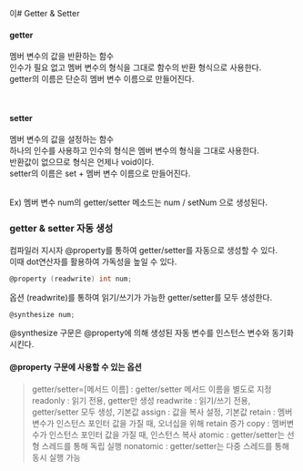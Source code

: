 이# Getter & Setter

#### getter
멤버 변수의 값을 반환하는 함수<br>
인수가 필요 없고 멤버 변수의 형식을 그대로 함수의 반환 형식으로 사용한다.<br>
getter의 이름은 단순히 멤버 변수 이름으로 만들어진다.

<br>

#### setter
멤버 변수의 값을 설정하는 함수<br>
하나의 인수를 사용하고 인수의 형식은 멤버 변수의 형식을 그대로 사용한다.<br>
반환값이 없으므로 형식은 언제나 void이다.<br>
setter의 이름은 set + 멤버 변수 이름으로 만들어진다.

<br>
Ex) 멤버 변수 num의 getter/setter 메소드는 num / setNum 으로 생성된다.

### getter & setter 자동 생성
컴파일러 지시자 @property를 통하여 getter/setter를 자동으로 생성할 수 있다.<br>
이때 dot연산자를 활용하여 가독성을 높일 수 있다.
```objective-c
@property (readwrite) int num;
```
옵션 (readwrite)를 통하여 읽기/쓰기가 가능한 getter/setter를 모두 생성한다.
```objective-c
@synthesize num;
```
@synthesize 구문은 @property에 의해 생성된 자동 변수를 인스턴스 변수와 동기화시킨다.<br>

#### @property 구문에 사용할 수 있는 옵션
> getter/setter=[메서드 이름] : getter/setter 메서드 이름을 별도로 지정
> readonly : 읽기 전용, getter만 생성
> readwrite : 읽기/쓰기 전용, getter/setter 모두 생성, 기본값
> assign : 값을 복사 설정, 기본값
> retain : 멤버변수가 인스턴스 포인터 값을 가질 때, 오너십을 위해 retain 증가
> copy : 멤버변수가 인스턴스 포인터 값을 가질 때, 인스턴스 복사
> atomic : getter/setter는 선형 스레드를 통해 독립 실행
> nonatomic : getter/setter는 다중 스레드를 통해 동시 실행 가능
